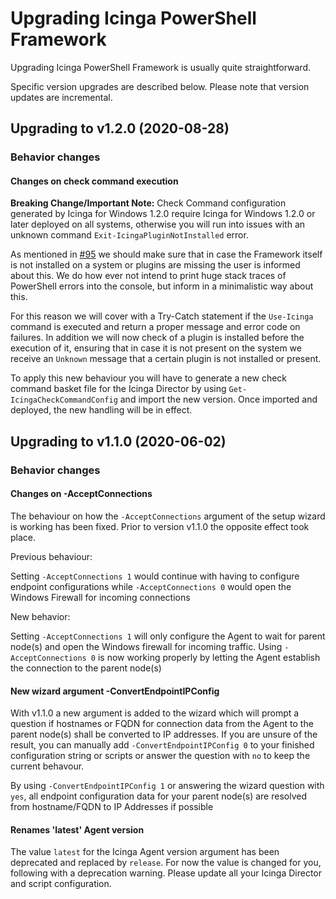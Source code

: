 # Upgrading Icinga PowerShell Framework

Upgrading Icinga PowerShell Framework is usually quite straightforward. 

Specific version upgrades are described below. Please note that version updates are incremental.

## Upgrading to v1.2.0 (2020-08-28)

### Behavior changes

#### Changes on check command execution

**Breaking Change/Important Note:** Check Command configuration generated by Icinga for Windows 1.2.0 require Icinga for Windows 1.2.0 or later deployed on all systems, otherwise you will run into issues with an unknown command `Exit-IcingaPluginNotInstalled` error.

As mentioned in [#95](https://github.com/Icinga/icinga-powershell-framework/issues/95) we should make sure that in case the Framework itself is not installed on a system or plugins are missing the user is informed about this. We do how ever not intend to print huge stack traces of PowerShell errors into the console, but inform in a minimalistic way about this.

For this reason we will cover with a Try-Catch statement if the `Use-Icinga` command is executed and return a proper message and error code on failures. In addition we will now check of a plugin is installed before the execution of it, ensuring that in case it is not present on the system we receive an `Unknown` message that a certain plugin is not installed or present.

To apply this new behaviour you will have to generate a new check command basket file for the Icinga Director by using `Get-IcingaCheckCommandConfig` and import the new version. Once imported and deployed, the new handling will be in effect.

## Upgrading to v1.1.0 (2020-06-02)

### Behavior changes

#### Changes on -AcceptConnections

The behaviour on how the `-AcceptConnections` argument of the setup wizard is working has been fixed. Prior to version v1.1.0 the opposite effect took place.

Previous behaviour:

Setting `-AcceptConnections 1` would continue with having to configure endpoint configurations while `-AcceptConnections 0` would open the Windows Firewall for incoming connections

New behavior:

Setting `-AcceptConnections 1` will only configure the Agent to wait for parent node(s) and open the Windows firewall for incoming traffic.
Using `-AcceptConnections 0` is now working properly by letting the Agent establish the connection to the parent node(s)

#### New wizard argument -ConvertEndpointIPConfig

With v1.1.0 a new argument is added to the wizard which will prompt a question if hostnames or FQDN for connection data from the Agent to the parent node(s) shall be converted to IP addresses. If you are unsure of the result, you can manually add `-ConvertEndpointIPConfig 0` to your finished configuration string or scripts or answer the question with `no` to keep the current behavour.

By using `-ConvertEndpointIPConfig 1` or answering the wizard question with `yes`, all endpoint configuration data for your parent node(s) are resolved from hostname/FQDN to IP Addresses if possible

#### Renames 'latest' Agent version

The value `latest` for the Icinga Agent version argument has been deprecated and replaced by `release`. For now the value is changed for you, following with a deprecation warning. Please update all your Icinga Director and script configuration.
